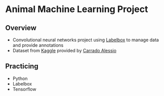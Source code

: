 # Animal Machine Learning Project

## Overview

- Convolutional neural networks project using [Labelbox](https://labelbox.com/) to manage data and provide annotations
- Dataset from [Kaggle](https://www.kaggle.com/datasets/alessiocorrado99/animals10) provided by [Carrado Alessio](https://www.kaggle.com/alessiocorrado99)

## Practicing

- Python
- Labelbox
- Tensorflow
